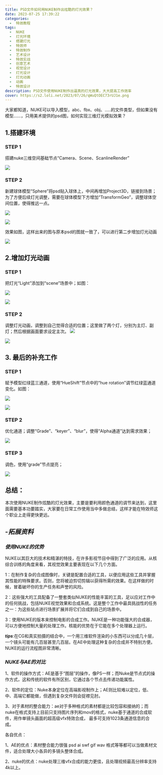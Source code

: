 ```yaml
---
title: PSD文件如何用NUKE制作出炫酷的灯光效果？
date: 2023-07-25 17:39:22
categories:
  -  特效教程
tags:
  -  NUKE
  -  灯光环境
  -  搭建灯光
  -  特效师
  -  特效制作
  -  艺术设计
  -  特效实战
  -  创意艺术
  -  视觉设计
  -  灯光设计
  -  灯光动画
  -  动画
  -  特效设计
description: PSD文件使用NUKE制作出逼真的灯光效果，大大提高工作效率
cover: https://s2.loli.net/2023/07/26/qWuQtOEC73rUJ1e.png
---
```


大家都知道，NUKE可以导入模型，abc、fbx、obj、.....的文件类型，但如果没有模型……，只用美术提供的psd图，如何实现三维灯光模拟效果？
## 1.搭建环境

### STEP 1

搭建nuke三维空间基础节点“Camera、Scene、ScanlineRender”

![](https://s2.loli.net/2023/07/26/qWuQtOEC73rUJ1e.png)

### STEP 2

新建球体模型“Sphere”将psd贴入球体上，中间再增加Project3D，链接到场景；为了方便后续灯光调整，需要在球体模型下方增加“TransformGeo”，调整球体空间位置，使得推远一点。

![](https://s2.loli.net/2023/07/26/duoOfXEqlW6iTDL.png)

![](https://s2.loli.net/2023/07/26/buMDwp6jXZ73YSO.png)

效果如图，这样出来的图与原本psd的图就一致了，可以进行第二步增加灯光动画

![](https://s2.loli.net/2023/07/26/ZVYo1aUABc2OMTq.png)

## 2.增加灯光动画

### STEP 1

把灯光“Light”添加到“scene”场景中；如图：

![](https://s2.loli.net/2023/07/26/CTHVB4gDRU1EiLc.png)

![](https://s2.loli.net/2023/07/26/p1Gn89UtmqLOV6u.png)

### STEP 2

调整灯光动画，调整到自己觉得合适的位置；这里做了两个灯，分别为主灯、副灯；然后根据画面要求设定主次。
![](https://s2.loli.net/2023/07/26/yRSjNmuqrpLEsQB.png)

![](https://s2.loli.net/2023/07/26/bKcreYowjq93OdS.png)


## 3. 最后的补充工作

### STEP 1

赋予模型红绿蓝三通道，使用“HueShift”节点中的“hue rotation”调节红绿蓝通道变化。如图：

![](https://s2.loli.net/2023/07/26/fRlNoQbuE268qZO.png)

![](https://s2.loli.net/2023/07/26/w8p3LuFGYTbzgtX.png)

### STEP 2

优化通道；调整“Grade”、“keyer”、“blur”，使得“Alpha通道”达到需求效果；

![](https://s2.loli.net/2023/07/26/Po3CEKNUJXxg7yq.png)

### STEP 3

调色，使用“grade”节点提亮；

![](https://s2.loli.net/2023/07/26/5ZDjO7cWbFuQ2n3.png)

## **总结**：

本次使用NUKE制作炫酷的灯光效果，主要是要利用颜色通道的调节来达到，这里面需要基本功要踏实，大家要在日常工作使用当中多做总结，这样才能在特效师这个职业上走得更快更远。

## -*拓展资料*

### *使用NUKE的优势*

NUKE以其巨大的技术和精湛的特技，在许多影视节目中得到了广泛的应用。从核综合训练的角度来看，其视觉效果主要表现在以下几个方面。

1：在制作复杂的合成图像时，关键是配置合适的工具，以便应用这些工具并掌握其性能的特殊要求。否则，您将被迫剪切剪辑以获得所需的效果。在这样做的时候，冒着破坏你的生产任务和声誉的风险。

2：这些强大的工具配备了一整套类似NUKE的性能丰富的工具，足以应对工作中的任何挑战，包括NUKE视觉效果和合成系统。这是整个工作中最具挑战性的任务之一：为这些站点进行场景扩展并将它们合成到自己的场景中。

3：使用NUKE的版本来控制电影的合成工作。NUKE是一种功能强大的合成器，可以方便地控制大量的处理工作。核能的优势在于它能在多个处理器上运行。

***tips***:在CG和真实拍摄的结合中，一个用三维软件渲染的小东西可以分成几十层，一个镜头可能有几百层甚至几百层。在AE中处理这种复杂的合成并不特别方便。NUKE的运行流程图非常清晰。

### *NUKE与AE的对比*

1、软件的操作方式：AE是基于“图层”的操作，像PS一样；而Nuke是节点式的操作方式，这和传统的软件有所区别，它通过各个节点去传递功能属性。

2、软件的定位：Nuke本身定位在高端影视制作上；AE则比较难以定位，低、中、高端它都能做，但遇到复杂文件则会捉襟见肘。

3、对于素材的整合能力：ae对于多种格式的素材都是比较包容和接纳的；而nuke在格式支持上目前只支持图片序列和mov的格式，nuke基于通道的合成软件，用作单镜头画面的超高级vfx特效合成， 最多可支持1023条通道信息的合成。

各自优点：

1、AE的优点：素材整合能力很强 psd ai swf gif wav 格式等等都可以当做素材文件，适合处理大小各异的多镜头整体合成。

2、nuke的优点：nuke处理三维vfx合成的能力更佳，且处理视频最高分辨率支持4k以上。









